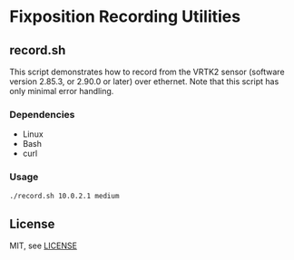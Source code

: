 # Fixposition Recording Utilities

## record.sh

This script demonstrates how to record from the VRTK2 sensor (software version 2.85.3, or 2.90.0 or later) over
ethernet. Note that this script has only minimal error handling.

### Dependencies

- Linux
- Bash
- curl

### Usage

```sh
./record.sh 10.0.2.1 medium
```

## License

MIT, see [LICENSE](LICENSE)

